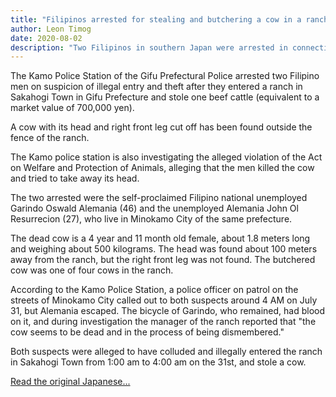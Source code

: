 ```yaml
---
title: "Filipinos arrested for stealing and butchering a cow in a ranch in Gifu Prefecture"
author: Leon Timog
date: 2020-08-02
description: "Two Filipinos in southern Japan were arrested in connection with the theft and killing of cattle"
---
```

The Kamo Police Station of the Gifu Prefectural Police arrested two Filipino men on suspicion of illegal entry and theft after they entered a ranch in Sakahogi Town in Gifu Prefecture and stole one beef cattle (equivalent to a market value of 700,000 yen).

A cow with its head and right front leg cut off has been found outside the fence of the ranch. 

The Kamo police station is also investigating the alleged violation of the Act on Welfare and Protection of Animals, alleging that the men killed the cow and tried to take away its head.

The two arrested were the self-proclaimed Filipino national unemployed Garindo Oswald Alemania (46) and the unemployed Alemania John Ol Resurrecion (27), who live in Minokamo City of the same prefecture.

The dead cow is a 4 year and 11 month old female, about 1.8 meters long and weighing about 500 kilograms. The head was found about 100 meters away from the ranch, but the right front leg was not found. The butchered cow was one of four cows in the ranch.

According to the Kamo Police Station, a police officer on patrol on the streets of Minokamo City called out to both suspects around 4 AM on July 31, but Alemania escaped. The bicycle of Garindo, who remained, had blood on it, and during investigation the manager of the ranch reported that "the cow seems to be dead and in the process of being dismembered."

Both suspects were alleged to have colluded and illegally entered the ranch in Sakahogi Town from 1:00 am to 4:00 am on the 31st, and stole a cow. 

[Read the original Japanese...](https://hochi.news/articles/20200801-OHT1T50305.html)

